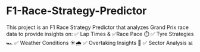 # F1-Race-Strategy-Predictor
This project is an F1 Race Strategy Predictor that analyzes Grand Prix race data to provide insights on: 
✅ Lap Times &amp;
✅Race Pace ⏱️
✅ Tyre Strategies 🏎️ 
✅ Weather Conditions ☀️🌧️ 
✅ Overtaking Insights 🚥 
✅ Sector Analysis 📊  
